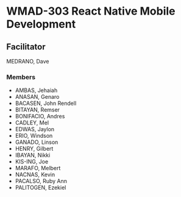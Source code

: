 # WMAD-303 React Native Mobile Development

## Facilitator
MEDRANO, Dave

### Members
- AMBAS, Jehaiah
- ANASAN, Genaro
- BACASEN, John Rendell
- BITAYAN, Remser
- BONIFACIO, Andres
- CADLEY, Mel
- EDWAS, Jaylon
- ERIO, Windson
- GANADO, Linson
- HENRY, Gilbert
- IBAYAN, Nikki
- KIS-ING, Joe
- MARAFO, Melbert
- NACNAS, Kevin
- PACALSO, Ruby Ann
- PALITOGEN, Ezekiel
